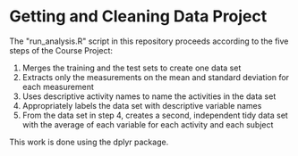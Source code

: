 # Getting and Cleaning Data Project
The "run_analysis.R" script in this repository proceeds according to the five
steps of the Course Project:
 1. Merges the training and the test sets to create one data set
 2. Extracts only the measurements on the mean and standard deviation for each measurement
 3. Uses descriptive activity names to name the activities in the data set
 4. Appropriately labels the data set with descriptive variable names
 5. From the data set in step 4, creates a second, independent tidy data set with the average of each variable for each activity and each subject

This work is done using the dplyr package. 
